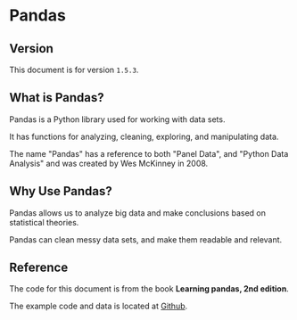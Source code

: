 # Pandas

## Version

This document is for version `1.5.3`.


## What is Pandas?

Pandas is a Python library used for working with data sets.

It has functions for analyzing, cleaning, exploring, and manipulating data.

The name "Pandas" has a reference to both "Panel Data", and "Python Data Analysis" and was created by Wes McKinney in 2008.


## Why Use Pandas?

Pandas allows us to analyze big data and make conclusions based on statistical theories.

Pandas can clean messy data sets, and make them readable and relevant.


## Reference

The code for this document is from the book **Learning pandas, 2nd edition**.

The example code and data is located at [Github](https://github.com/PacktPublishing/Learning-Pandas-Second-Edition).